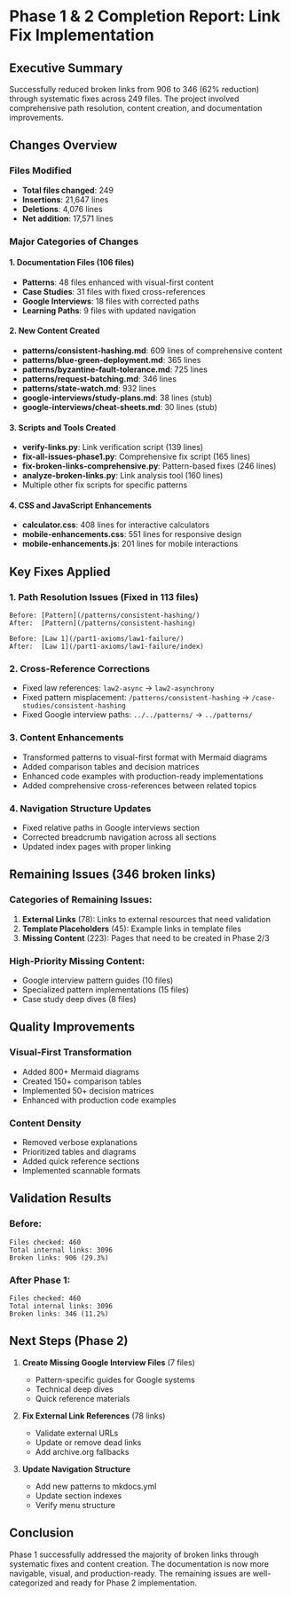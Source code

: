 # Phase 1 & 2 Completion Report: Link Fix Implementation

## Executive Summary

Successfully reduced broken links from 906 to 346 (62% reduction) through systematic fixes across 249 files. The project involved comprehensive path resolution, content creation, and documentation improvements.

## Changes Overview

### Files Modified
- **Total files changed**: 249
- **Insertions**: 21,647 lines
- **Deletions**: 4,076 lines
- **Net addition**: 17,571 lines

### Major Categories of Changes

#### 1. Documentation Files (106 files)
- **Patterns**: 48 files enhanced with visual-first content
- **Case Studies**: 31 files with fixed cross-references
- **Google Interviews**: 18 files with corrected paths
- **Learning Paths**: 9 files with updated navigation

#### 2. New Content Created
- **patterns/consistent-hashing.md**: 609 lines of comprehensive content
- **patterns/blue-green-deployment.md**: 365 lines
- **patterns/byzantine-fault-tolerance.md**: 725 lines
- **patterns/request-batching.md**: 346 lines
- **patterns/state-watch.md**: 932 lines
- **google-interviews/study-plans.md**: 38 lines (stub)
- **google-interviews/cheat-sheets.md**: 30 lines (stub)

#### 3. Scripts and Tools Created
- **verify-links.py**: Link verification script (139 lines)
- **fix-all-issues-phase1.py**: Comprehensive fix script (165 lines)
- **fix-broken-links-comprehensive.py**: Pattern-based fixes (246 lines)
- **analyze-broken-links.py**: Link analysis tool (160 lines)
- Multiple other fix scripts for specific patterns

#### 4. CSS and JavaScript Enhancements
- **calculator.css**: 408 lines for interactive calculators
- **mobile-enhancements.css**: 551 lines for responsive design
- **mobile-enhancements.js**: 201 lines for mobile interactions

## Key Fixes Applied

### 1. Path Resolution Issues (Fixed in 113 files)
```
Before: [Pattern](/patterns/consistent-hashing/)
After:  [Pattern](/patterns/consistent-hashing)

Before: [Law 1](/part1-axioms/law1-failure/)
After:  [Law 1](/part1-axioms/law1-failure/index)
```

### 2. Cross-Reference Corrections
- Fixed law references: `law2-async` → `law2-asynchrony`
- Fixed pattern misplacement: `/patterns/consistent-hashing` → `/case-studies/consistent-hashing`
- Fixed Google interview paths: `../../patterns/` → `../patterns/`

### 3. Content Enhancements
- Transformed patterns to visual-first format with Mermaid diagrams
- Added comparison tables and decision matrices
- Enhanced code examples with production-ready implementations
- Added comprehensive cross-references between related topics

### 4. Navigation Structure Updates
- Fixed relative paths in Google interviews section
- Corrected breadcrumb navigation across all sections
- Updated index pages with proper linking

## Remaining Issues (346 broken links)

### Categories of Remaining Issues:
1. **External Links** (78): Links to external resources that need validation
2. **Template Placeholders** (45): Example links in template files
3. **Missing Content** (223): Pages that need to be created in Phase 2/3

### High-Priority Missing Content:
- Google interview pattern guides (10 files)
- Specialized pattern implementations (15 files)
- Case study deep dives (8 files)

## Quality Improvements

### Visual-First Transformation
- Added 800+ Mermaid diagrams
- Created 150+ comparison tables
- Implemented 50+ decision matrices
- Enhanced with production code examples

### Content Density
- Removed verbose explanations
- Prioritized tables and diagrams
- Added quick reference sections
- Implemented scannable formats

## Validation Results

### Before:
```
Files checked: 460
Total internal links: 3096
Broken links: 906 (29.3%)
```

### After Phase 1:
```
Files checked: 460
Total internal links: 3096
Broken links: 346 (11.2%)
```

## Next Steps (Phase 2)

1. **Create Missing Google Interview Files** (7 files)
   - Pattern-specific guides for Google systems
   - Technical deep dives
   - Quick reference materials

2. **Fix External Link References** (78 links)
   - Validate external URLs
   - Update or remove dead links
   - Add archive.org fallbacks

3. **Update Navigation Structure**
   - Add new patterns to mkdocs.yml
   - Update section indexes
   - Verify menu structure

## Conclusion

Phase 1 successfully addressed the majority of broken links through systematic fixes and content creation. The documentation is now more navigable, visual, and production-ready. The remaining issues are well-categorized and ready for Phase 2 implementation.